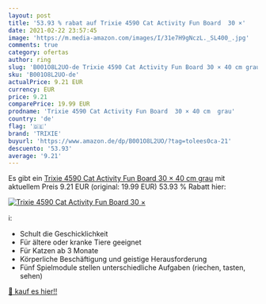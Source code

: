 ```yaml
---
layout: post
title: '53.93 % rabat auf Trixie 4590 Cat Activity Fun Board  30 ×'
date: 2021-02-22 23:57:45
image: 'https://m.media-amazon.com/images/I/31e7H9gNczL._SL400_.jpg'
comments: true
category: ofertas
author: ring
slug: 'B001O8L2UO-de Trixie 4590 Cat Activity Fun Board 30 × 40 cm grau'
sku: 'B001O8L2UO-de'
actualPrice: 9.21 EUR
currency: EUR
price: 9.21
comparePrice: 19.99 EUR
prodname: 'Trixie 4590 Cat Activity Fun Board  30 × 40 cm  grau'
country: 'de'
flag: '🇩🇪'
brand: 'TRIXIE'
buyurl: 'https://www.amazon.de/dp/B001O8L2UO/?tag=tolees0ca-21'
descuento: '53.93'
average: '9.21'
---
```


Es gibt ein [Trixie 4590 Cat Activity Fun Board  30 × 40 cm  grau](https://www.amazon.de/dp/B001O8L2UO/?tag=tolees0ca-21) mit aktuellem Preis 9.21 EUR (original: 19.99 EUR) 53.93 % Rabatt hier:

[![Trixie 4590 Cat Activity Fun Board  30 ×](https://m.media-amazon.com/images/I/31e7H9gNczL._SL400_.jpg)](https://www.amazon.de/dp/B001O8L2UO/?tag=tolees0ca-21)

ℹ️:

- Schult die Geschicklichkeit
- Für ältere oder kranke Tiere geeignet
- Für Katzen ab 3 Monate
- Körperliche Beschäftigung und geistige Herausforderung
- Fünf Spielmodule stellen unterschiedliche Aufgaben (riechen, tasten, sehen)

[🛒 kauf es hier!!](https://www.amazon.de/dp/B001O8L2UO/?tag=tolees0ca-21)
